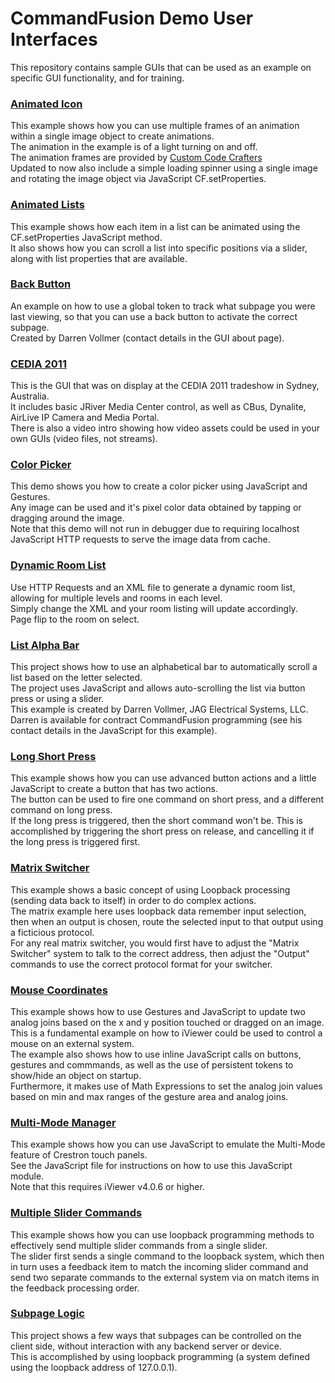 # CommandFusion Demo User Interfaces #

This repository contains sample GUIs that can be used as an example on specific GUI functionality, and for training.

### [Animated Icon](DemoUserInterfaces/tree/master/Animated%20Icon)
This example shows how you can use multiple frames of an animation within a single image object to create animations.  
The animation in the example is of a light turning on and off.  
The animation frames are provided by [Custom Code Crafters](http://www.customcodecrafters.com/section/17/1/graphics)  
Updated to now also include a simple loading spinner using a single image and rotating the image object via JavaScript CF.setProperties.

### [Animated Lists](DemoUserInterfaces/tree/master/Animated%20Lists)
This example shows how each item in a list can be animated using the CF.setProperties JavaScript method.  
It also shows how you can scroll a list into specific positions via a slider, along with list properties that are available.

### [Back Button](DemoUserInterfaces/tree/master/BackButton)
An example on how to use a global token to track what subpage you were last viewing, so that you can use a back button to activate the correct subpage.  
Created by Darren Vollmer (contact details in the GUI about page).

### [CEDIA 2011](DemoUserInterfaces/tree/master/CEDIA%202011)
This is the GUI that was on display at the CEDIA 2011 tradeshow in Sydney, Australia.  
It includes basic JRiver Media Center control, as well as CBus, Dynalite, AirLive IP Camera and Media Portal.  
There is also a video intro showing how video assets could be used in your own GUIs (video files, not streams).

### [Color Picker](DemoUserInterfaces/tree/master/ColorPicker)
This demo shows you how to create a color picker using JavaScript and Gestures.  
Any image can be used and it's pixel color data obtained by tapping or dragging around the image.  
Note that this demo will not run in debugger due to requiring localhost JavaScript HTTP requests to serve the image data from cache.

### [Dynamic Room List](DemoUserInterfaces/tree/master/DynamicRoomList)
Use HTTP Requests and an XML file to generate a dynamic room list, allowing for multiple levels and rooms in each level.  
Simply change the XML and your room listing will update accordingly.  
Page flip to the room on select.

### [List Alpha Bar](DemoUserInterfaces/tree/master/ListAlphaBar)
This project shows how to use an alphabetical bar to automatically scroll a list based on the letter selected.  
The project uses JavaScript and allows auto-scrolling the list via button press or using a slider.  
This example is created by Darren Vollmer, JAG Electrical Systems, LLC.  
Darren is available for contract CommandFusion programming (see his contact details in the JavaScript for this example).

### [Long Short Press](DemoUserInterfaces/tree/master/LongShortPress)
This example shows how you can use advanced button actions and a little JavaScript to create a button that has two actions.  
The button can be used to fire one command on short press, and a different command on long press.  
If the long press is triggered, then the short command won't be. This is accomplished by triggering the short press on release, and cancelling it if the long press is triggered first.

### [Matrix Switcher](DemoUserInterfaces/tree/master/MatrixSwitcher)
This example shows a basic concept of using Loopback processing (sending data back to itself) in order to do complex actions.  
The matrix example here uses loopback data remember input selection, then when an output is chosen, route the selected input to that output using a ficticious protocol.  
For any real matrix switcher, you would first have to adjust the "Matrix Switcher" system to talk to the correct address, then adjust the "Output" commands to use the correct protocol format for your switcher.

### [Mouse Coordinates](DemoUserInterfaces/tree/master/MouseCoords)
This example shows how to use Gestures and JavaScript to update two analog joins based on the x and y position touched or dragged on an image.  
This is a fundamental example on how to iViewer could be used to control a mouse on an external system.  
The example also shows how to use inline JavaScript calls on buttons, gestures and commmands, as well as the use of persistent tokens to show/hide an object on startup.  
Furthermore, it makes use of Math Expressions to set the analog join values based on min and max ranges of the gesture area and analog joins.

### [Multi-Mode Manager](DemoUserInterfaces/tree/master/MultiModeManager)
This example shows how you can use JavaScript to emulate the Multi-Mode feature of Crestron touch panels.  
See the JavaScript file for instructions on how to use this JavaScript module.  
Note that this requires iViewer v4.0.6 or higher.

### [Multiple Slider Commands](DemoUserInterfaces/tree/master/MultipleSliderCommands)
This example shows how you can use loopback programming methods to effectively send multiple slider commands from a single slider.  
The slider first sends a single command to the loopback system, which then in turn uses a feedback item to match the incoming slider command and send two separate commands to the external system via on match items in the feedback processing order.

### [Subpage Logic](DemoUserInterfaces/tree/master/SubpageLogic)
This project shows a few ways that subpages can be controlled on the client side, without interaction with any backend server or device.  
This is accomplished by using loopback programming (a system defined using the loopback address of 127.0.0.1).